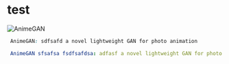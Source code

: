 # test  
![AnimeGAN](https://placehold.it/15/c5f015/000000?text=+)      
  
```css  
 AnimeGAN: sdfsafd a novel lightweight GAN for photo animation 
``` 
```yaml  
 AnimeGAN sfsafsa fsdfsafdsa: adfasf a novel lightweight GAN for photo animation
``` 

 
